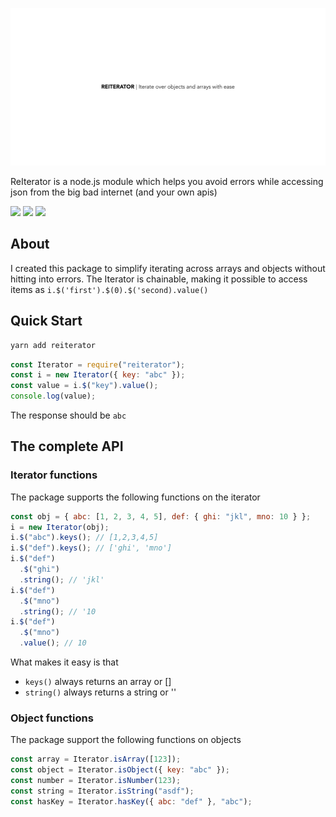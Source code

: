 ![](assets/logo.png)

ReIterator is a node.js module which helps you avoid errors while accessing json from the big bad internet (and your own apis)

![](https://img.shields.io/travis/sudhanshuraheja/reiterator.svg)
![](https://img.shields.io/codecov/c/github/sudhanshuraheja/reiterator/master.svg)
![](https://img.shields.io/github/license/sudhanshuraheja/reiterator.svg)

## About

I created this package to simplify iterating across arrays and objects without hitting into errors. The Iterator is chainable, making it possible to access items as `i.$('first').$(0).$('second).value()`

## Quick Start

```bash
yarn add reiterator
```

```js
const Iterator = require("reiterator");
const i = new Iterator({ key: "abc" });
const value = i.$("key").value();
console.log(value);
```

The response should be `abc`

## The complete API

### Iterator functions

The package supports the following functions on the iterator

```js
const obj = { abc: [1, 2, 3, 4, 5], def: { ghi: "jkl", mno: 10 } };
i = new Iterator(obj);
i.$("abc").keys(); // [1,2,3,4,5]
i.$("def").keys(); // ['ghi', 'mno']
i.$("def")
  .$("ghi")
  .string(); // 'jkl'
i.$("def")
  .$("mno")
  .string(); // '10
i.$("def")
  .$("mno")
  .value(); // 10
```

What makes it easy is that

- `keys()` always returns an array or []
- `string()` always returns a string or ''

### Object functions

The package support the following functions on objects

```js
const array = Iterator.isArray([123]);
const object = Iterator.isObject({ key: "abc" });
const number = Iterator.isNumber(123);
const string = Iterator.isString("asdf");
const hasKey = Iterator.hasKey({ abc: "def" }, "abc");
```
